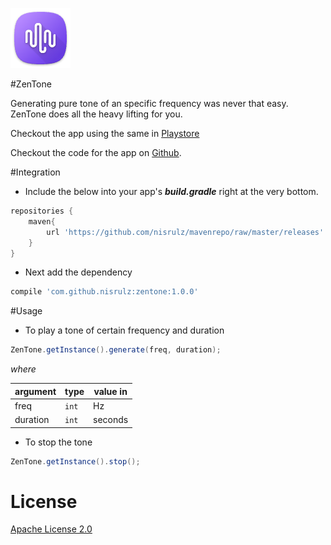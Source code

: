 
![enter image description here](https://github.com/nisrulz/zentone/raw/master/app/src/main/res/mipmap-xhdpi/ic_launcher.png)

#ZenTone

Generating pure tone of an specific frequency was never that easy.
ZenTone does all the heavy lifting for you.

Checkout the app using the same in [Playstore](https://play.google.com/store/apps/details?id=in.excogitation.library_zentone)

Checkout the code for the app on [Github](https://github.com/nisrulz/zentone).

#Integration
- Include the below into your app's ***build.gradle*** right at the very bottom.
```gradle
repositories {
    maven{
        url 'https://github.com/nisrulz/mavenrepo/raw/master/releases'
    }
}
```
- Next add the dependency
```gradle
compile 'com.github.nisrulz:zentone:1.0.0'
```

#Usage
+ To play a tone of certain frequency and duration
```java
ZenTone.getInstance().generate(freq, duration);
```
*where*

|argument|type|value in
|---|---|---|
|freq|`int`|Hz
|duration|`int`|seconds


+ To stop the tone
```java
ZenTone.getInstance().stop();
```

# License

 <a rel="license" href="http://www.apache.org/licenses/LICENSE-2.0.html" target="_blank">Apache License 2.0</a>
